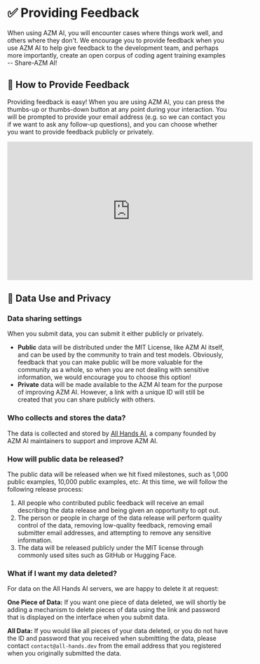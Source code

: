 # ✅ Providing Feedback

When using AZM AI, you will encounter cases where things work well, and others where they don't. We encourage you to
provide feedback when you use AZM AI to help give feedback to the development team, and perhaps more importantly,
create an open corpus of coding agent training examples -- Share-AZM AI!

## 📝 How to Provide Feedback

Providing feedback is easy! When you are using AZM AI, you can press the thumbs-up or thumbs-down button at any point
during your interaction. You will be prompted to provide your email address
(e.g. so we can contact you if we want to ask any follow-up questions), and you can choose whether you want to provide feedback publicly or privately.

<iframe width="560" height="315" src="https://www.youtube.com/embed/5rFx-StMVV0?si=svo7xzp6LhGK_GXr" title="YouTube video player" frameborder="0" allow="accelerometer; autoplay; clipboard-write; encrypted-media; gyroscope; picture-in-picture; web-share" referrerpolicy="strict-origin-when-cross-origin" allowfullscreen></iframe>

## 📜 Data Use and Privacy

### Data sharing settings

When you submit data, you can submit it either publicly or privately.

- **Public** data will be distributed under the MIT License, like AZM AI itself, and can be used by the community to
train and test models. Obviously, feedback that you can make public will be more valuable for the community as a whole,
so when you are not dealing with sensitive information, we would encourage you to choose this option!
- **Private** data will be made available to the AZM AI team for the purpose of improving AZM AI.
However, a link with a unique ID will still be created that you can share publicly with others.

### Who collects and stores the data?

The data is collected and stored by [All Hands AI](https://all-hands.dev), a company founded by AZM AI maintainers to support and improve AZM AI.

### How will public data be released?

The public data will be released when we hit fixed milestones, such as 1,000 public examples, 10,000 public examples, etc.
At this time, we will follow the following release process:

1. All people who contributed public feedback will receive an email describing the data release and being given an opportunity to opt out.
2. The person or people in charge of the data release will perform quality control of the data, removing low-quality feedback,
removing email submitter email addresses, and attempting to remove any sensitive information.
3. The data will be released publicly under the MIT license through commonly used sites such as GitHub or Hugging Face.

### What if I want my data deleted?

For data on the All Hands AI servers, we are happy to delete it at request:

**One Piece of Data:** If you want one piece of data deleted, we will shortly be adding a mechanism to delete pieces of
data using the link and password that is displayed on the interface when you submit data.

**All Data:** If you would like all pieces of your data deleted, or you do not have the ID and password that you
received when submitting the data, please contact `contact@all-hands.dev` from the email address that you registered
when you originally submitted the data.
